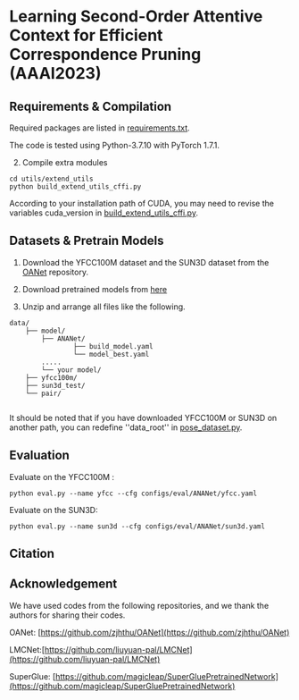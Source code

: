 # Learning Second-Order Attentive Context for Efficient Correspondence Pruning (AAAI2023)


## Requirements & Compilation

Required packages are listed in [requirements.txt](requirements.txt). 

The code is tested using Python-3.7.10 with PyTorch 1.7.1.

2. Compile extra modules

```shell script
cd utils/extend_utils
python build_extend_utils_cffi.py
```
According to your installation path of CUDA, you may need to revise the variables cuda_version in [build_extend_utils_cffi.py](utils/extend_utils/build_extend_utils_cffi.py).

## Datasets & Pretrain Models

1. Download the YFCC100M dataset and the SUN3D dataset from the [OANet](https://github.com/zjhthu/OANet) repository.

2. Download pretrained  models from [here](https://drive.google.com/drive/folders/1bXe4em39dIUz37zjxb1raUi6dT6Vs16H?usp=share_link) 
3. Unzip and arrange all files like the following.
```
data/
    ├── model/
        ├── ANANet/
                ├── build_model.yaml
                └── model_best.yaml
        .....
        └── your model/
    ├── yfcc100m/
    ├── sun3d_test/
    └── pair/
 
```
It should be noted that if you have downloaded YFCC100M or SUN3D on another path, you can redefine  ''data_root'' in [pose_dataset.py](dataset/pose_dataset.py).
## Evaluation

Evaluate on the YFCC100M :
```shell script
python eval.py --name yfcc --cfg configs/eval/ANANet/yfcc.yaml
```

Evaluate on the SUN3D:
```shell script
python eval.py --name sun3d --cfg configs/eval/ANANet/sun3d.yaml
```



## Citation



## Acknowledgement

We have used codes from the following repositories, and we thank the authors for sharing their codes.



OANet: [https://github.com/zjhthu/OANet](https://github.com/zjhthu/OANet)

LMCNet:[https://github.com/liuyuan-pal/LMCNet](https://github.com/liuyuan-pal/LMCNet)

SuperGlue: [https://github.com/magicleap/SuperGluePretrainedNetwork](https://github.com/magicleap/SuperGluePretrainedNetwork)

